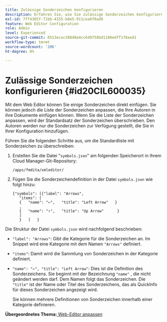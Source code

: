 ```yaml
---
title: Zulässige Sonderzeichen konfigurieren
description: Erfahren Sie, wie Sie zulässige Sonderzeichen konfigurieren
exl-id: 7ff4305f-71bb-4155-b8e5-911cea6f0ad9
feature: Web Editor Configuration
role: Admin
level: Experienced
source-git-commit: 0513ecac38840a4cc649758bd1180edff1f8aed1
workflow-type: tm+mt
source-wordcount: '206'
ht-degree: 0%

---
```


# Zulässige Sonderzeichen konfigurieren {#id20CIL600035}

Mit dem Web Editor können Sie einige Sonderzeichen direkt einfügen. Sie können jedoch die Liste der Sonderzeichen anpassen, die Ihre Autoren in ihre Dokumente einfügen können. Wenn Sie die Liste der Sonderzeichen anpassen, wird der Standardsatz der Sonderzeichen überschrieben. Den Autoren werden nur die Sonderzeichen zur Verfügung gestellt, die Sie in Ihrer Konfiguration hinzufügen.

Führen Sie die folgenden Schritte aus, um die Standardliste mit Sonderzeichen zu überschreiben:

1. Erstellen Sie die Datei &quot;`symbols.json`&quot; am folgenden Speicherort in Ihrem Cloud Manager-Git-Repository:

   ```
   /apps/fmdita/xmleditor/
   ```

1. Fügen Sie die Sonderzeichendefinition in der Datei `symbols.json` wie folgt hinzu:

   ```
   {"symbols": [{"label": "Arrows",
      "items": [
      {   "name": "←",   "title": "Left Arrow"   } 
      ,   
      {   "name": "↑",   "title": "Up Arrow"      } 
      ]   
      }   ]   }
   ```


Die Struktur der Datei `symbols.json` wird nachfolgend beschrieben:

- `"label": "Arrows"`: Gibt die Kategorie für die Sonderzeichen an. Im Snippet wird eine Kategorie mit dem Namen `"Arrows"` definiert.
- `"items"`: Damit wird die Sammlung von Sonderzeichen in der Kategorie definiert.
- `"name": "←", "title": "Left Arrow"`: Dies ist die Definition des Sonderzeichens. Sie beginnt mit der Bezeichnung `"name"` , die nicht geändert werden darf. Dem Namen folgt das Sonderzeichen. Die `"title"` ist der Name oder Titel des Sonderzeichens, das als QuickInfo für dieses Sonderzeichen angezeigt wird.

  Sie können mehrere Definitionen von Sonderzeichen innerhalb einer Kategorie definieren.


**Übergeordnetes Thema:**[ Web-Editor anpassen](conf-web-editor.md)
